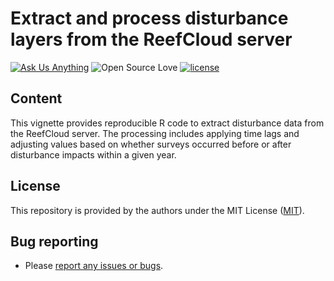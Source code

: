 Extract and process disturbance layers from the ReefCloud server
=========================================================================================

<!-- badges: start -->

[![Ask Us Anything][0a]][0b]
![Open Source Love][0c]
[![license](https://img.shields.io/badge/license-MIT%20+%20file%20LICENSE-lightgrey.svg)](https://choosealicense.com/)

[0a]: https://img.shields.io/badge/Ask%20us-anything-1abc9c.svg
[0b]: https://github.com/open-aims/bcs_mixing_model/issues/new
[0c]: https://badges.frapsoft.com/os/v2/open-source.svg?v=103

## Content 

This vignette provides reproducible R code to extract disturbance data from the ReefCloud server. The processing includes applying time lags and adjusting values based on whether surveys occurred before or after disturbance impacts within a given year.

## License

This repository is provided by the authors under the MIT License ([MIT](http://opensource.org/licenses/MIT)).

## Bug reporting
* Please [report any issues or bugs](https://github.com/open-aims/extract_disturbance_V2/issues).
